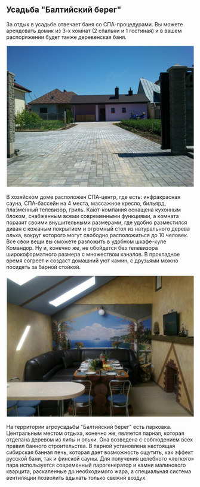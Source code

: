## Усадьба "Балтийский берег"

За отдых в усадьбе отвечает баня со СПА-процедурами. Вы можете арендовать домик из 3-х комнат (2 спальни и 1 гостиная) и в вашем распоряжении будет также деревенская баня.

<img width="700px" src="../../../public/bal.png"  alt="WebSite Logo" />

В хозяйском доме расположен СПА-центр, где есть: инфракрасная сауна, СПА-бассейн на 4 места, массажное кресло, бильярд, плазменный телевизор, гриль.
Кают-компания оснащена кухонным блоком, снабженным всеми современными функциями, а комната поразит своими внушительными размерами, где удобно разместился диван с кожаным покрытием и огромный стол из натурального дерева ольха, вокруг которого могут свободно расположиться до 10 человек. Все свои вещи вы сможете разложить в удобном шкафе-купе Командор. Ну и, конечно же, не обойдется без телевизора широкоформатного размера с множеством каналов. В прохладное время согреет и создаст домашний уют камин, с друзьями можно посидеть за барной стойкой.

<img width="700px" src="../../../public/bal1.png"  alt="WebSite Logo" />

На территории агроусадьбы "Балтийский берег" есть парковка.
Центральным местом отдыха, конечно же, является парная, которая отделана деревом из липы и ольхи. Она возведена с соблюдением всех правил банного строительства. В парной установлена настоящая сибирская банная печь, которая дает возможность ощутить, как эффект русской бани, так и финской сауны. Для получения целебного «легкого» пара используется современный парогенератор и камни малинового кварцита, раскаленные до необходимого жара, а специальная система вентиляции позволить вдыхать только свежий воздух.